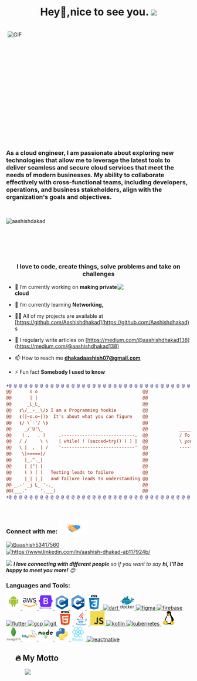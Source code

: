 <h1 align="center">Hey👋,nice to see you.
<img src="https://media.giphy.com/media/WUlplcMpOCEmTGBtBW/giphy.gif" width="100"> </h1>

<!-- ![](https://camo.githubusercontent.com/992babdffd8c74a1502de375fbdf7e4d54773242/68747470733a2f2f6d656469612e67697068792e636f6d2f6d656469612f53576f536b4e36447854737a71494b4571762f67697068792e676966)

<h3 align="right">As a cloud engineer,I am passionate about exploring new technologies that allows me to leverage the latest tools to deliver seamless and secure cloud servies that meet the needs of modern businesses. My ability to collaborate effectively with cross-functional teams, including developers, operations, and business stakeholders, that align with the organization's goals and objectives.</h3> -->

<!-- <a href="https://github.com/Aashishdhakad/stargazers"><img src="https://img.shields.io/github/stars/Aashishdhakad" alt="Stars Badge"/></a>
<a href="https://github.com/Aashishdhakad/awesome-github-profile-readme/network/members"><img src="https://img.shields.io/github/forks/Aashishdhakad/awesome-github-profile-readme" alt="Forks Badge"/></a>
<a href="https://github.com/Aashishdhakad/awesome-github-profile-readme/pulls"><img src="https://img.shields.io/github/issues-pr/Aashishdhakad/awesome-github-profile-readme" alt="Pull Requests Badge"/></a>
<a href="https://github.com/Aashishdhakad/awesome-github-profile-readme/issues"><img src="https://img.shields.io/github/issues/Aashishdhakad/awesome-github-profile-readme" alt="Issues Badge"/></a>
<a href="https://github.com/Aashishdhakad/awesome-github-profile-readme/graphs/contributors"><img alt="GitHub contributors" src="https://img.shields.io/github/contributors/Aashishdhakad/awesome-github-profile-readme?color=2b9348"></a>
<a href="https://github.com/Aashishdhakad/awesome-github-profile-readme/blob/master/LICENSE"><img src="https://img.shields.io/github/license/Aashishdhakad/awesome-github-profile-readme?color=2b9348" alt="License Badge"/></a> -->


<br>
  <img align="right" alt="GIF" src="https://github.com/abhisheknaiidu/abhisheknaiidu/blob/master/code.gif?raw=true" width="500" height="320" />
<!-- https://media.giphy.com/media/SWoSkN6DxTszqIKEqv/giphy.gif -->
<!-- <img align="right" height="250" width="400" alt="GIF" src="https://miro.medium.com/max/1360/1*IRGHmiGsa16stedQvIaZfw.gif" /> -->



<!--  - 📫 How to reach me: [abhishekmaira1999@gmail.com](mailto:abhishekmaira1999@gmail.com);
 - 🔗 My website: [https://www.abhishekmaira.com/](https://www.abhishekmaira.com/) -->
 
 <h3>As a cloud engineer, I am passionate about exploring new technologies that allow me to leverage the latest tools to deliver seamless and secure cloud services that meet the needs of modern businesses. My ability to collaborate effectively with cross-functional teams, including developers, operations, and business stakeholders, align with the organization's goals and objectives.</h3>
 
 <br>
<p align="left"> <img src="https://komarev.com/ghpvc/?username=aashishdakad&label=Profile%20views&color=0e75b6&style=flat" alt="aashishdakad" /> </p>
 
 </br>




<!-- <p align="left"> <a href="https://github.com/ryo-ma/github-profile-trophy"><img src="https://github-profile-trophy.vercel.app/?username=aashishdakad" alt="aashishdakad" /></a> </p>
 -->
 
<br>

</br>
 
 <br>
 <h3 align="center">I love to code, create things, solve problems and take on challenges</h3>
 <img align='right' src='https://octodex.github.com/images/hula_loop_octodex03.gif' width='200'>

- 🔭 I’m currently working on **making private cloud**

- 🌱 I’m currently learning **Networking,**

- 👨‍💻 All of my projects are available at [https://github.com/Aashishdhakad](https://github.com/Aashishdhakad)
s
- 📝 I regularly write articles on [https://medium.com/@aashishdhakad138](https://medium.com/@aashishdhakad138)

- 📫 How to reach me **dhakadaashish07@gmail.com**

- ⚡ Fun fact **Somebody I used to know**

  
```diff
+@ @ @ @ @ @ @ @ @ @ @ @ @ @ @ @ @ @ @ @ @ @ @ @ @ @ @ @ @ @ @ @ @ @ @ @ @ @ @ @ @ @ @ @ @ @ @ @ @ @ @ @ @ @ @ @ @ @ @ @  @+
@@       o o                                        @@                                                                    @@
@@       | |                                        @@                                                                    @@
@@      _L_L_                                       @@                                                                    @@
@@   ❮\/__-__\/❯ I am a Programming hookie          @@                                                                    @@
@@   ❮(|~o.o~|)❯  It's about what you can figure    @@                                                                    @@
@@   ❮/ \`-'/ \❯                                    @@                                                                    @@
@@     _/`U'\_                                      @@            ____________________________________________            @@
@@    ( .   . )     .----------------------------.  @@            / To improve the readability of your code,  \           @@
@@   / /     \ \    | while( ! (succed=try() ) ) |  @@            \ you can import __future__ as tomorrow.    /           @@
@@   \ |  ,  | /    '----------------------------'  @@            ---------------------------------------------           @@
@@    \|=====|/                                     @@                   \   ^__^                                         @@
@@     |_.^._|                                      @@                    \  (oo)\________                                @@
@@     | |"| |                                      @@                       (__)\        )\/\                            @@
@@     ( ) ( )   Testing leads to failure           @@                           ||-----w |                               @@
@@     |_| |_|   and failure leads to understanding @@                           ||      ||                               @@
@@ _.-' _j L_ '-._                                  @@                                                                    @@
@@(___.'     '.___)                                 @@                                                                    @@
+@ @ @ @ @ @ @ @ @ @ @ @ @ @ @ @ @ @ @ @ @ @ @ @ @ @ @ @ @ @ @ @ @ @ @ @ @ @ @ @ @ @ @ @ @ @ @ @ @ @ @ @ @ @ @ @ @ @ @ @  @+
```
  

</br>

<h3 align="left">Connect with me: <img src="https://github.com/0xAbdulKhalid/0xAbdulKhalid/raw/main/assets/mdImages/handshake.gif" width ="80"></h3>

<p align="left">
<a href="https://twitter.com/@aashish53417560" target="blank"><img align="center" src="https://raw.githubusercontent.com/rahuldkjain/github-profile-readme-generator/master/src/images/icons/Social/twitter.svg" alt="@aashish53417560" height="30" width="40" /></a>
<a href="https://linkedin.com/in/https://www.linkedin.com/in/aashish-dhakad-ab117924b/" target="blank"><img align="center" src="https://raw.githubusercontent.com/rahuldkjain/github-profile-readme-generator/master/src/images/icons/Social/linked-in-alt.svg" alt="https://www.linkedin.com/in/aashish-dhakad-ab117924b/" height="30" width="40" /></a>
</p>
<p><img src="https://media.giphy.com/media/LnQjpWaON8nhr21vNW/giphy.gif" width="50"> <em><b>I love connecting with different people</b> so if you want to say <b>hi, I'll be happy to meet you more!</b> 😊</em></p>
<h3 align="left">Languages and Tools:</h3>
<p align="left"> <a href="https://developer.android.com" target="_blank" rel="noreferrer"> <img src="https://raw.githubusercontent.com/devicons/devicon/master/icons/android/android-original-wordmark.svg" alt="android" width="40" height="40"/> </a> <a href="https://aws.amazon.com" target="_blank" rel="noreferrer"> <img src="https://raw.githubusercontent.com/devicons/devicon/master/icons/amazonwebservices/amazonwebservices-original-wordmark.svg" alt="aws" width="40" height="40"/> </a> <a href="https://getbootstrap.com" target="_blank" rel="noreferrer"> <img src="https://raw.githubusercontent.com/devicons/devicon/master/icons/bootstrap/bootstrap-plain-wordmark.svg" alt="bootstrap" width="40" height="40"/> </a> <a href="https://www.cprogramming.com/" target="_blank" rel="noreferrer"> <img src="https://raw.githubusercontent.com/devicons/devicon/master/icons/c/c-original.svg" alt="c" width="40" height="40"/> </a> <a href="https://www.w3schools.com/cpp/" target="_blank" rel="noreferrer"> <img src="https://raw.githubusercontent.com/devicons/devicon/master/icons/cplusplus/cplusplus-original.svg" alt="cplusplus" width="40" height="40"/> </a> <a href="https://www.w3schools.com/css/" target="_blank" rel="noreferrer"> <img src="https://raw.githubusercontent.com/devicons/devicon/master/icons/css3/css3-original-wordmark.svg" alt="css3" width="40" height="40"/> </a> <a href="https://dart.dev" target="_blank" rel="noreferrer"> <img src="https://www.vectorlogo.zone/logos/dartlang/dartlang-icon.svg" alt="dart" width="40" height="40"/> </a> <a href="https://www.docker.com/" target="_blank" rel="noreferrer"> <img src="https://raw.githubusercontent.com/devicons/devicon/master/icons/docker/docker-original-wordmark.svg" alt="docker" width="40" height="40"/> </a> <a href="https://www.figma.com/" target="_blank" rel="noreferrer"> <img src="https://www.vectorlogo.zone/logos/figma/figma-icon.svg" alt="figma" width="40" height="40"/> </a> <a href="https://firebase.google.com/" target="_blank" rel="noreferrer"> <img src="https://www.vectorlogo.zone/logos/firebase/firebase-icon.svg" alt="firebase" width="40" height="40"/> </a> <a href="https://flutter.dev" target="_blank" rel="noreferrer"> <img src="https://www.vectorlogo.zone/logos/flutterio/flutterio-icon.svg" alt="flutter" width="40" height="40"/> </a> <a href="https://cloud.google.com" target="_blank" rel="noreferrer"> <img src="https://www.vectorlogo.zone/logos/google_cloud/google_cloud-icon.svg" alt="gcp" width="40" height="40"/> </a> <a href="https://git-scm.com/" target="_blank" rel="noreferrer"> <img src="https://www.vectorlogo.zone/logos/git-scm/git-scm-icon.svg" alt="git" width="40" height="40"/> </a> <a href="https://www.w3.org/html/" target="_blank" rel="noreferrer"> <img src="https://raw.githubusercontent.com/devicons/devicon/master/icons/html5/html5-original-wordmark.svg" alt="html5" width="40" height="40"/> </a> <a href="https://www.java.com" target="_blank" rel="noreferrer"> <img src="https://raw.githubusercontent.com/devicons/devicon/master/icons/java/java-original.svg" alt="java" width="40" height="40"/> </a> <a href="https://developer.mozilla.org/en-US/docs/Web/JavaScript" target="_blank" rel="noreferrer"> <img src="https://raw.githubusercontent.com/devicons/devicon/master/icons/javascript/javascript-original.svg" alt="javascript" width="40" height="40"/> </a> <a href="https://kotlinlang.org" target="_blank" rel="noreferrer"> <img src="https://www.vectorlogo.zone/logos/kotlinlang/kotlinlang-icon.svg" alt="kotlin" width="40" height="40"/> </a> <a href="https://kubernetes.io" target="_blank" rel="noreferrer"> <img src="https://www.vectorlogo.zone/logos/kubernetes/kubernetes-icon.svg" alt="kubernetes" width="40" height="40"/> </a> <a href="https://www.linux.org/" target="_blank" rel="noreferrer"> <img src="https://raw.githubusercontent.com/devicons/devicon/master/icons/linux/linux-original.svg" alt="linux" width="40" height="40"/> </a> <a href="https://www.mongodb.com/" target="_blank" rel="noreferrer"> <img src="https://raw.githubusercontent.com/devicons/devicon/master/icons/mongodb/mongodb-original-wordmark.svg" alt="mongodb" width="40" height="40"/> </a> <a href="https://www.mysql.com/" target="_blank" rel="noreferrer"> <img src="https://raw.githubusercontent.com/devicons/devicon/master/icons/mysql/mysql-original-wordmark.svg" alt="mysql" width="40" height="40"/> </a> <a href="https://nodejs.org" target="_blank" rel="noreferrer"> <img src="https://raw.githubusercontent.com/devicons/devicon/master/icons/nodejs/nodejs-original-wordmark.svg" alt="nodejs" width="40" height="40"/> </a> <a href="https://www.python.org" target="_blank" rel="noreferrer"> <img src="https://raw.githubusercontent.com/devicons/devicon/master/icons/python/python-original.svg" alt="python" width="40" height="40"/> </a> <a href="https://reactjs.org/" target="_blank" rel="noreferrer"> <img src="https://raw.githubusercontent.com/devicons/devicon/master/icons/react/react-original-wordmark.svg" alt="react" width="40" height="40"/> </a> <a href="https://reactnative.dev/" target="_blank" rel="noreferrer"> <img src="https://reactnative.dev/img/header_logo.svg" alt="reactnative" width="40" height="40"/> </a> </p>

<!-- <p><img align="left" src="https://github-readme-stats.vercel.app/api/top-langs?username=aashishdakad&show_icons=true&locale=en&layout=compact" alt="aashishdakad" /></p>

<p>&nbsp;<img align="center" src="https://github-readme-stats.vercel.app/api?username=aashishdakad&show_icons=true&locale=en" alt="aashishdakad" /></p>

<p><img align="center" src="https://github-readme-streak-stats.herokuapp.com/?user=aashishdakad&" alt="aashishdakad" /></p>
   
 -->
## &nbsp; &nbsp; &nbsp;🔥 My Motto


&nbsp; &nbsp; &nbsp; &nbsp; &nbsp; &nbsp;&nbsp; <img  src="https://readme-typing-svg.herokuapp.com?font=Soucre+Code+Pro&duration=1700&color=12263A&background=ffffff&multiline=true&width=650&height=220&lines=while(true);..+brain.init();..+if(+world.contains(open_source));....++s+%3D+open_source.login(Aashishdhakad);....+s.explore();....+s.learn();....+s.contribute()"/>
